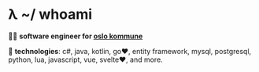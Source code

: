 # λ ~/ whoami
👨‍💻 **software engineer for [oslo kommune](https://oslo.kommune.no/)**

🔅 **technologies**: c#, java, kotlin, go❤️, entity framework, mysql, postgresql, python, lua, javascript, vue, svelte❤️, and more.
